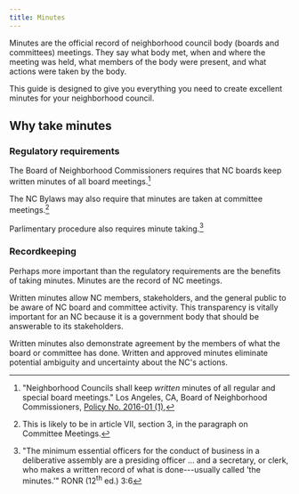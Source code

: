 ```yaml
---
title: Minutes
---
```


Minutes are the official record of neighborhood council body (boards and
committees) meetings. They say what body met, when and where the meeting was
held, what members of the body were present, and what actions were taken by the
body.

This guide is designed to give you everything you need to create excellent
minutes for your neighborhood council.

## Why take minutes

### Regulatory requirements

The Board of Neighborhood Commissioners requires that NC boards keep written
minutes of all board meetings.[^bonc201601]

The NC Bylaws may also require that minutes are taken at committee meetings.[^bylawscommitteeminutes]

Parlimentary procedure also requires minute taking.[^ronr36]

[^bonc201601]:
      "Neighborhood Councils shall keep _written_ minutes of all regular and
      special board meetings."
      Los Angeles, CA,
      Board of Neighborhood Commissioners,
      [Policy No. 2016-01 (1),](https://empowerla.org/wp-content/uploads/2019/03/Amended-Minutes-Policy-Resolution1-03.18.19.pdf)

[^bylawscommitteeminutes]:
    This is likely to be in article VII, section 3,
    in the paragraph on Committee Meetings.


[^ronr36]:
    "The minimum essential officers for the conduct of business in a
    deliberative assembly are a presiding officer ... and a secretary, or clerk,
    who makes a written record of what is done---usually called 'the minutes.'"
    RONR (12<sup>th</sup>&nbsp;ed.) 3:6

### Recordkeeping

Perhaps more important than the regulatory requirements are the benefits of
taking minutes. Minutes are the record of NC meetings.

Written minutes allow NC members, stakeholders, and the general public to be
aware of NC board and committee activity. This transparency is vitally important
for an NC because it is a government body that should be answerable to its
stakeholders.

Written minutes also demonstrate agreement by the members of what the board or
committee has done. Written and approved minutes eliminate potential ambiguity
and uncertainty about the NC's actions.
